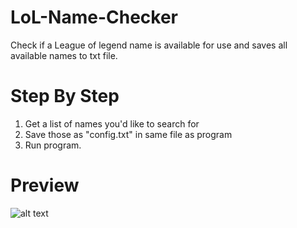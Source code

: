# LoL-Name-Checker
Check if a League of legend name is available for use and saves all available names to txt file.

# Step By Step
1. Get a list of names you'd like to search for
2. Save those as "config.txt" in same file as program
3. Run program.

# Preview
![alt text](https://i.ibb.co/fXXY8RL/download.png)
